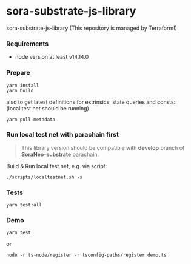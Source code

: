 # sora-substrate-js-library
sora-substrate-js-library (This repository is managed by Terraform!)

### Requirements
* node version at least v14.14.0

### Prepare
```
yarn install
yarn build
```
also to get latest definitions for extrinsics, state queries and consts:\
(local test net should be running)
```
yarn pull-metadata
```

### Run local test net with parachain first

> This library version should be compatible with **develop** branch of **SoraNeo-substrate** parachain.

Build & Run local test net, e.g. via script:
```
./scripts/localtestnet.sh -s
```
### Tests
```
yarn test:all
```

### Demo
```
yarn test
```
or
```
node -r ts-node/register -r tsconfig-paths/register demo.ts
```
